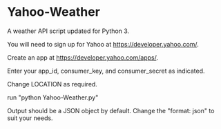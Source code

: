 # Yahoo-Weather
A weather API script updated for Python 3.

You will need to sign up for Yahoo at https://developer.yahoo.com/.

Create an app at https://developer.yahoo.com/apps/.

Enter your app_id, consumer_key, and consumer_secret as indicated.

Change LOCATION as required.

run "python Yahoo-Weather.py"

Output should be a JSON object by default. Change the "format: json" to suit your needs.
